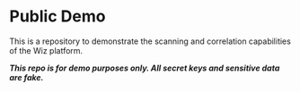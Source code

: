 # Public Demo

This is a repository to demonstrate the scanning and correlation capabilities of the Wiz platform.

**_This repo is for demo purposes only. All secret keys and sensitive data are fake._**
